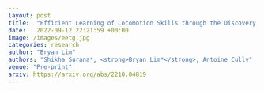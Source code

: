 ```yaml
---
layout: post
title:  "Efficient Learning of Locomotion Skills through the Discovery of Diverse Environmental Trajectory Generator Priors"
date:   2022-09-12 22:21:59 +00:00
image: /images/eetg.jpg
categories: research
author: "Bryan Lim"
authors: "Shikha Surana*, <strong>Bryan Lim*</strong>, Antoine Cully"
venue: "Pre-print"
arxiv: https://arxiv.org/abs/2210.04819
---
```

 
